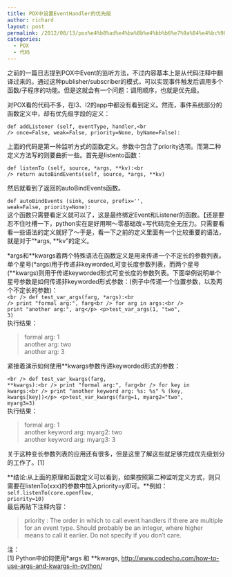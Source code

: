 ```yaml
---
title: POX中设置EventHandler的优先级
author: richard
layout: post
permalink: /2012/08/13/pox%e4%b8%ad%e4%ba%8b%e4%bb%b6%e7%9a%84%e4%bc%98%e5%85%88%e7%ba%a7/
categories:
  - POX
  - 代码
---
```

之前的一篇日志提到POX中Event的监听方法，不过内容基本上是从代码注释中翻译过来的。通过这种publisher/subscriber的模式，可以实现事件触发后调用多个函数/子程序的功能。但是这就会有一个问题：调用顺序，也就是优先级。

对POX看的代码不多，在l3、l2的app中都没有看到定义。然而，事件系统部分的函数定义中，却有优先级字段的定义：

<code lang="python">def addListener (self, eventType, handler,&lt;br />
once=False, weak=False, priority=None, byName=False):</code>

上面的代码是第一种监听方式的函数定义。参数中包含了priority选项。而第二种定义方法写的则要曲折一些。首先是listento函数：

<code lang="python">def listenTo (self, source, *args, **kv):&lt;br />
    return autoBindEvents(self, source, *args, **kv)</code>

然后就看到了返回的autoBindEvents函数。<!--more-->

<code lang="python">def autoBindEvents (sink, source, prefix='', weak=False, priority=None):</code>  
这个函数只需要看定义就可以了，这是最终绑定Event和Listener的函数。【还是要忍不住吐槽一下，python实在是好用啊～零基础改+写代码完全无压力。只需要看看一些语法的定义就好了～于是，看一下之前的定义里面有一个比较重要的语法，就是对于“\*args, \**kv”的定义。

\*args和\*\*kwargs着两个特殊语法在函数定义是用来传递一个不定长的参数列表。单个星号(\*args)用于传递非keyworded,可变长度参数列表，而两个星号(**kwargs)则用于传递keyworded形式可变长度的参数列表。下面举例说明单个星号参数是如何传递非keyworded形式参数：(例子中传递一个位置参数，以及两个不定长的参数)：  
<code lang="python">&lt;br />
def test_var_args(farg, *args):&lt;br />
    print "formal arg:", farg&lt;br />
    for arg in args:&lt;br />
        print "another arg:", arg&lt;/p>
&lt;p>test_var_args(1, "two", 3)</code>  
执行结果：

> formal arg: 1  
> another arg: two  
> another arg: 3

紧接着演示如何使用**kwargs参数传递keyworded形式的参数：

<code lang="python">&lt;br />
def test_var_kwargs(farg, **kwargs):&lt;br />
    print "formal arg:", farg&lt;br />
    for key in kwargs:&lt;br />
        print "another keyword arg: %s: %s" % (key, kwargs[key])&lt;/p>
&lt;p>test_var_kwargs(farg=1, myarg2="two", myarg3=3)</code>  
执行结果：

> formal arg: 1  
> another keyword arg: myarg2: two  
> another keyword arg: myarg3: 3

关于这种变长参数列表的应用还有很多，但是这里了解这些就足够完成优先级划分的工作了。[1]

**结论:从上面的原理和函数定义可以看到，如果按照第二种监听定义方式，则只需要在listenTo(xxx)的参数中加入priority=y即可。**例如：  
<code lang="python">self.listenTo(core.openflow, priority=10)</code>  
最后再贴下注释内容：

> priority : The order in which to call event handlers if there are multiple  
> for an event type. Should probably be an integer, where higher  
> means to call it earlier. Do not specify if you don&#8217;t care. 

注：  
[1] Python中如何使用\*args 和 \**kwargs, http://www.codecho.com/how-to-use-args-and-kwargs-in-python/
